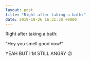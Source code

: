 ```yaml
---
layout: post
title: "Right after taking a bath:"
date: 2019-10-26 16:31:30 +0000
---
```


Right after taking a bath:

"Hey you smell good now!"

YEAH BUT I'M STILL ANGRY 😡

